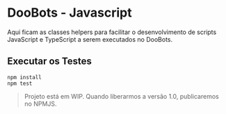 # DooBots - Javascript

Aqui ficam as classes helpers para facilitar o desenvolvimento de scripts JavaScript e TypeScript a serem executados no DooBots.

## Executar os Testes

```shell
npm install
npm test
```

> Projeto está em WIP. Quando liberarmos a versão 1.0, publicaremos no NPMJS.

